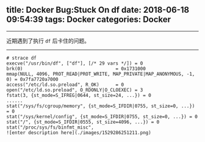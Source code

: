title: Docker Bug:Stuck On df
date: 2018-06-18 09:54:39
tags: Docker
categories: Docker
---


<!-- more -->

---

近期遇到了执行 `df`  后卡住的问题。

<!-- more -->

---

```
# strace df
execve("/usr/bin/df", ["df"], [/* 29 vars */]) = 0
brk(0)                                  = 0x1731000
mmap(NULL, 4096, PROT_READ|PROT_WRITE, MAP_PRIVATE|MAP_ANONYMOUS, -1, 0) = 0x7fa7720a7000
access("/etc/ld.so.preload", R_OK)      = 0
open("/etc/ld.so.preload", O_RDONLY|O_CLOEXEC) = 3
fstat(3, {st_mode=S_IFREG|0644, st_size=24, ...}) = 0
......
stat("/sys/fs/cgroup/memory", {st_mode=S_IFDIR|0755, st_size=0, ...}) = 0
stat("/sys/kernel/config", {st_mode=S_IFDIR|0755, st_size=0, ...}) = 0
stat("/", {st_mode=S_IFDIR|0555, st_size=4096, ...}) = 0
stat("/proc/sys/fs/binfmt_misc", 
![enter description here](./images/1529286251211.png)
```